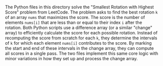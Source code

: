 The Python files in this directory solve the "Smallest Rotation with Highest Score" problem from LeetCode. The problem asks to find the best rotation `k` of an array `nums` that maximizes the score. The score is the number of elements `nums[i]` that are less than or equal to their index `i` after the rotation. Both Python scripts use a difference array (or a similar "change" array) to efficiently calculate the score for each possible rotation. Instead of recomputing the score from scratch for each `k`, they determine the intervals of `k` for which each element `nums[i]` contributes to the score. By marking the start and end of these intervals in the change array, they can compute all scores in a single pass. The two files implement this same core logic with minor variations in how they set up and process the change array.
